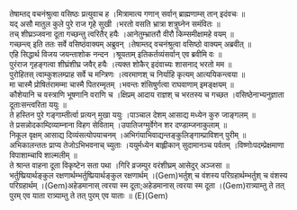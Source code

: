 

  
तेषाम्तद् वचनंश्रुत्वा वसिष्ठः प्रत्युवाच ह ।मित्रामात्य गणान् सर्वान् ब्राह्मणाम्स् तान् इदंवचः  ॥   
यद् असौ मातुल कुले पुरे राज गृहे सुखी ।भरतो वसति भ्रात्रा शत्रुघ्नेन समंवितः  ॥   
तच् शीघ्रञ्जवना दूता गच्छन्तु त्वरितैर् हयैः ।आनेतुम्भ्रातरौ वीरौ किम्समीक्षामहे वयम्  ॥   
गच्छन्त्व् इति ततः सर्वे वसिष्ठंवाक्यम् अब्रुवन् ।तेषाम्तद् वचनंश्रुत्वा वसिष्ठो वाक्यम् अब्रवीत्  ॥   
एहि सिद्धार्थ विजय जयन्ताशोक नन्दन ।श्रूयताम् इतिकर्तव्यंसर्वान् एव ब्रवीमि वः  ॥   
पुरंराज गृहङ्गत्वा शीघ्रंशीघ्र जवैर् हयैः ।त्यक्त शोकैर् इदंवाच्यः शासनाद् भरतो मम  ॥   
पुरोहितस् त्वाम्कुशलम्प्राह सर्वे च मन्त्रिणः ।त्वरमाणश् च निर्याहि कृत्यम् आत्ययिकन्त्वया  ॥   
मा चास्मै प्रोषितंरामम्मा चास्मै पितरम्मृतम् ।भवन्तः शंसिषुर्गत्वा राघवाणाम् इमङ्क्षयम्  ॥   
कौशेयानि च वस्त्राणि भूषणानि वराणि च ।क्षिप्रम् आदाय राज्ञश् च भरतस्य च गच्छत ।वसिष्ठेनाभ्यनुज्ञाता दूताःसन्त्वरिता ययुः  ॥   
ते हस्तिन पुरे गङ्गाम्तीर्त्वा प्रत्यन् मुखा ययुः ।पाञ्चाल देशम् आसाद्य मध्येन कुरु जाङ्गलम्  ॥   
ते प्रसन्नोदकाम्दिव्याम्नाना विहग सेविताम् ।उपातिजग्मुर्वेगेन शर दण्डाम्जनाकुलाम्  ॥   
निकूल वृक्षम् आसाद्य दिव्यंसत्योपयाचनम् ।अभिगंयाभिवाद्यन्तङ्कुलिङ्गाम्प्राविशन् पुरीम्  ॥   
अभिकालन्ततः प्राप्य तेजोऽभिभवनाच् च्युताः ।ययुर्मध्येन बाह्लीकान् सुदामानञ्च पर्वतम् ।विष्णोःपदम्प्रेक्षमाणा विपाशाम्चापि शाल्मलीम्  ॥   
ते श्रान्त वाहना दूता विकृष्टेन सता पथा ।गिरि व्रजम्पुर वरंशीघ्रम् आसेदुर् अञ्जसा  ॥   
भर्तुष्प्रियार्थङ्कुल रक्षणार्थम्भर्तुष्प्रियार्थङ्कुल रक्षणार्थम् ।(Gem)भर्तुश् च वंशस्य परिग्रहार्थम्भर्तुश् च वंशस्य परिग्रहार्थम् ।(Gem)अहेडमानास् त्वरया स्म दूता;अहेडमानास् त्वरया स्म दूता ।(Gem)रात्र्याम्तु ते तत् पुरम् एव याता रात्र्याम्तु ते तत् पुरम् एव याताः  ॥ (E)(Gem)  
